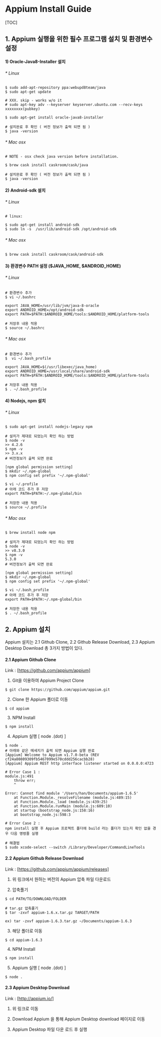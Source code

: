 # Appium Install Guide


[TOC]


## 1. Appium 실행을 위한 필수 프로그램 설치 및 환경변수 설정

#### 1) Oracle-Java8-Installer 설치
###### * Linux
```
$ sudo add-apt-repository ppa:webupd8team/java
$ sudo apt-get update

# XXX. skip - works w/o it
# sudo apt-key adv --keyserver keyserver.ubuntu.com --recv-keys   xxxxxxxx(pubkey)

$ sudo apt-get install oracle-java8-installer

# 설치완료 후 확인 ( 버전 정보가 출력 되면 됨 ) 
$ java -version
```

###### * Mac osx 
```
# NOTE - osx check java version before installation.

$ brew cask install caskroom/cask/java

# 설치완료 후 확인 ( 버전 정보가 출력 되면 됨 )  
$ java -version
```


#### 2) Android-sdk 설치
###### * Linux
```
# linux: 
   
$ sudo apt-get install android-sdk
$ sudo ln -s  /usr/lib/android-sdk /opt/android-sdk
```

###### * Mac osx 
```
$ brew cask install caskroom/cask/android-sdk 
```


#### 3) 환경변수 PATH 설정 ($JAVA_HOME, $ANDROID_HOME)
###### * Linux
```
# 환경변수 추가
$ vi ~/.bashrc

export JAVA_HOME=/usr/lib/jvm/java-8-oracle
export ANDROID_HOME=/opt/android-sdk
export PATH=$PATH:$ANDROID_HOME/tools:$ANDROID_HOME/platform-tools

# 저장후 내용 적용
$ source ~/.bashrc
```

###### * Mac osx 
```
# 환경변수 추가
$  vi ~/.bash_profile

export JAVA_HOME=$(/usr/libexec/java_home)
export ANDROID_HOME=/usr/local/share/android-sdk
export PATH=$PATH:$ANDROID_HOME/tools:$ANDROID_HOME/platform-tools

# 저장후 내용 적용
$ . ~/.bash_profile
```


#### 4) Nodejs, npm 설치
###### * Linux
```
$ sudo apt-get install nodejs-legacy npm

# 설치가 제대로 되었는지 확인 하는 방법
$ node -v
>> 4.2.6
$ npm -v 
>> 3.x.x
# 버전정보가 출력 되면 완료

[npm global permission setting]
$ mkdir ~/.npm-global
$ npm config set prefix '~/.npm-global'

$ vi ~/.profile
# 아래 코드 추가 후 저장
export PATH=$PATH:~/.npm-global/bin

# 저장한 내용 적용
$ source ~/.profile
```

###### * Mac osx 
```
$ brew install node npm

# 설치가 제대로 되었는지 확인 하는 방법
$ node -v
>> v8.3.0
$ npm -v 
5.3.0
# 버전정보가 출력 되면 완료

[npm global permission setting]
$ mkdir ~/.npm-global
$ npm config set prefix '~/.npm-global'

$ vi ~/.bash_profile
# 아래 코드 추가 후 저장
export PATH=$PATH:~/.npm-global/bin

# 저장한 내용 적용
$ . ~/.bash_profile
```





## 2. Appium 설치
Appium 설치는 2.1 Github Clone, 2.2 Github Release Download, 2.3 Appium Desktop Download 총 3가지 방법이 있다.


#### 2.1 Appium Github Clone
Link : [https://github.com/appium/appium]

1) Git을 이용하여 Appium Project Clone
```
$ git clone https://github.com/appium/appium.git﻿﻿
```

2) Clone 한 Appium 폴더로 이동
```
$ cd appium
```

3) NPM Install
```
$ npm install
```

4) Appium 실행 [ node .(dot) ]
```
$ node .
# 아래와 같은 메세지가 출력 되면 Appium 실행 완료
[Appium] Welcome to Appium v1.7.0-beta (REV cf24a80809309fb5467099e570cddd256cacbb28)
[Ap﻿pium] Appium REST http interface listener started on 0.0.0.0:4723
```

```
# Error Case 1 :
module.js:491
    throw err;
    ^

Error: Cannot find module '/Users/han/Documents/appium-1.6.5'
    at Function.Module._resolveFilename (module.js:489:15)
    at Function.Module._load (module.js:439:25)
    at Function.Module.runMain (module.js:609:10)
    at startup (bootstrap_node.js:158:16)
    at bootstrap_node.js:598:3

# Error Case 2 :
npm install 실행 후 Appium 프로젝트 폴더에 build 라는 폴더가 있는지 확인 없을 경우 다음 명령줄 실행

# 해결법
$ sudo xcode-select --switch /Library/Developer/CommandLineTools
```



#### 2.2 Appium Github Release Download
Link : [https://github.com/appium/appium/releases]

1) 위 링크에서 원하는 버전의 Appium 압축 파일 다운로드

2) 압축풀기
```
$ cd PATH/TO/DOWNLOAD/FOLDER

# tar.gz 압축풀기
$ tar -zxvf appium-1.6.x.tar.gz TARGET/PATH

ex) tar -zxvf appium-1.6.3.tar.gz ~/Documents/appium-1.6.3
```

3) 해당 폴더로 이동

```
$ cd appium-1.6.3
```

4) NPM Install

```
$ npm install
```

5) Appium 실행 [ node .(dot) ]

```
$ node .
```

#### 2.3 Appium Desktop Download
Link : [http://appium.io/]

1) 위 링크로 이동

2) Download Appium 을 통해 Appium Desktop download 페이지로 이동

3) Appium Desktop 파일 다운 로드 후 실행




